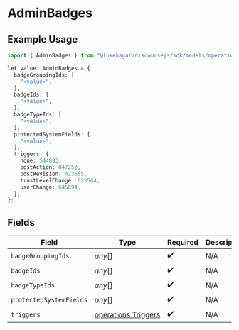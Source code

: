 # AdminBadges

## Example Usage

```typescript
import { AdminBadges } from "@lukehagar/discoursejs/sdk/models/operations";

let value: AdminBadges = {
  badgeGroupingIds: [
    "<value>",
  ],
  badgeIds: [
    "<value>",
  ],
  badgeTypeIds: [
    "<value>",
  ],
  protectedSystemFields: [
    "<value>",
  ],
  triggers: {
    none: 544883,
    postAction: 847252,
    postRevision: 423655,
    trustLevelChange: 623564,
    userChange: 645894,
  },
};
```

## Fields

| Field                                                             | Type                                                              | Required                                                          | Description                                                       |
| ----------------------------------------------------------------- | ----------------------------------------------------------------- | ----------------------------------------------------------------- | ----------------------------------------------------------------- |
| `badgeGroupingIds`                                                | *any*[]                                                           | :heavy_check_mark:                                                | N/A                                                               |
| `badgeIds`                                                        | *any*[]                                                           | :heavy_check_mark:                                                | N/A                                                               |
| `badgeTypeIds`                                                    | *any*[]                                                           | :heavy_check_mark:                                                | N/A                                                               |
| `protectedSystemFields`                                           | *any*[]                                                           | :heavy_check_mark:                                                | N/A                                                               |
| `triggers`                                                        | [operations.Triggers](../../../sdk/models/operations/triggers.md) | :heavy_check_mark:                                                | N/A                                                               |